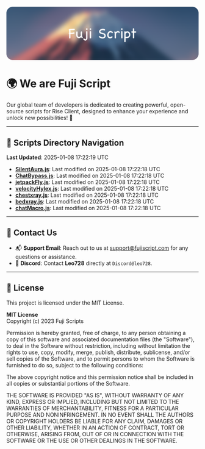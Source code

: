 ![Banner](.github/b.webp)

# 🌍 **We are Fuji Script**

Our global team of developers is dedicated to creating powerful, open-source scripts for Rise Client, designed to enhance your experience and unlock new possibilities! 🌟

---
<!-- SCRIPTS_NAVIGATION_START -->
## 📂 **Scripts Directory Navigation**

**Last Updated**: 2025-01-08 17:22:19 UTC

- **[SilentAura.js](scripts/SilentAura.js)**: Last modified on 2025-01-08 17:22:18 UTC
- **[ChatBypass.js](scripts/ChatBypass.js)**: Last modified on 2025-01-08 17:22:18 UTC
- **[jetpackFly.js](scripts/jetpackFly.js)**: Last modified on 2025-01-08 17:22:18 UTC
- **[velocityHylex.js](scripts/velocityHylex.js)**: Last modified on 2025-01-08 17:22:18 UTC
- **[chestxray.js](scripts/chestxray.js)**: Last modified on 2025-01-08 17:22:18 UTC
- **[bedxray.js](scripts/bedxray.js)**: Last modified on 2025-01-08 17:22:18 UTC
- **[chatMacro.js](scripts/chatMacro.js)**: Last modified on 2025-01-08 17:22:18 UTC

<!-- SCRIPTS_NAVIGATION_END -->

---

## 💬 **Contact Us**  
- 📬 **Support Email**: Reach out to us at [support@fujiscript.com](mailto:support@fujiscript.com) for any questions or assistance.  
- 💬 **Discord**: Contact **Leo728** directly at `Discord@leo728`.

---

## 📜 **License**

This project is licensed under the MIT License.  

**MIT License**  
Copyright (c) 2023 Fuji Scripts  

Permission is hereby granted, free of charge, to any person obtaining a copy of this software and associated documentation files (the "Software"), to deal in the Software without restriction, including without limitation the rights to use, copy, modify, merge, publish, distribute, sublicense, and/or sell copies of the Software, and to permit persons to whom the Software is furnished to do so, subject to the following conditions:  

The above copyright notice and this permission notice shall be included in all copies or substantial portions of the Software.  

THE SOFTWARE IS PROVIDED "AS IS", WITHOUT WARRANTY OF ANY KIND, EXPRESS OR IMPLIED, INCLUDING BUT NOT LIMITED TO THE WARRANTIES OF MERCHANTABILITY, FITNESS FOR A PARTICULAR PURPOSE AND NONINFRINGEMENT. IN NO EVENT SHALL THE AUTHORS OR COPYRIGHT HOLDERS BE LIABLE FOR ANY CLAIM, DAMAGES OR OTHER LIABILITY, WHETHER IN AN ACTION OF CONTRACT, TORT OR OTHERWISE, ARISING FROM, OUT OF OR IN CONNECTION WITH THE SOFTWARE OR THE USE OR OTHER DEALINGS IN THE SOFTWARE.  
